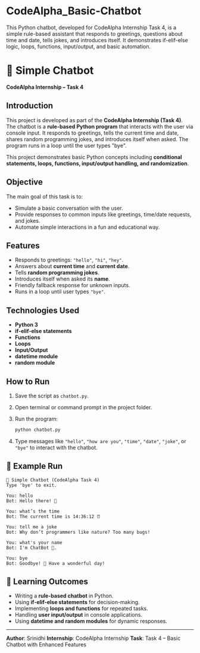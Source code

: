 # CodeAlpha_Basic-Chatbot
This Python chatbot, developed for CodeAlpha Internship Task 4, is a simple rule-based assistant that responds to greetings, questions about time and date, tells jokes, and introduces itself. It demonstrates if-elif-else logic, loops, functions, input/output, and basic automation.

# 🤖 Simple Chatbot
**CodeAlpha Internship – Task 4**

##  Introduction
This project is developed as part of the **CodeAlpha Internship (Task 4)**.  
The chatbot is a **rule-based Python program** that interacts with the user via console input. It responds to greetings, tells the current time and date, shares random programming jokes, and introduces itself when asked. The program runs in a loop until the user types "bye".  

This project demonstrates basic Python concepts including **conditional statements, loops, functions, input/output handling, and randomization**.

##  Objective
The main goal of this task is to:
- Simulate a basic conversation with the user.
- Provide responses to common inputs like greetings, time/date requests, and jokes.
- Automate simple interactions in a fun and educational way.

##  Features
- Responds to greetings: `"hello"`, `"hi"`, `"hey"`.  
- Answers about **current time** and **current date**.  
- Tells **random programming jokes**.  
- Introduces itself when asked its **name**.  
- Friendly fallback response for unknown inputs.  
- Runs in a loop until user types `"bye"`.

##  Technologies Used
- **Python 3**
- **if-elif-else statements**
- **Functions**
- **Loops**
- **Input/Output**
- **datetime module**
- **random module**

##  How to Run
1. Save the script as `chatbot.py`.  
2. Open terminal or command prompt in the project folder.  
3. Run the program:
   ```bash
   python chatbot.py
   ```

4. Type messages like `"hello"`, `"how are you"`, `"time"`, `"date"`, `"joke"`, or `"bye"` to interact with the chatbot.

## 📖 Example Run

```
🤖 Simple Chatbot (CodeAlpha Task 4)
Type 'bye' to exit.

You: hello
Bot: Hello there! 👋

You: what’s the time
Bot: The current time is 14:36:12 ⏰

You: tell me a joke
Bot: Why don’t programmers like nature? Too many bugs! 

You: what's your name
Bot: I'm ChatBot 🤖.

You: bye
Bot: Goodbye! 👋 Have a wonderful day!
```

## 🎯 Learning Outcomes

* Writing a **rule-based chatbot** in Python.
* Using **if-elif-else statements** for decision-making.
* Implementing **loops and functions** for repeated tasks.
* Handling **user input/output** in console applications.
* Using **datetime and random modules** for dynamic responses.

---

 **Author**: Srinidhi
 **Internship**: CodeAlpha Internship
 **Task**: Task 4 – Basic Chatbot with Enhanced Features
